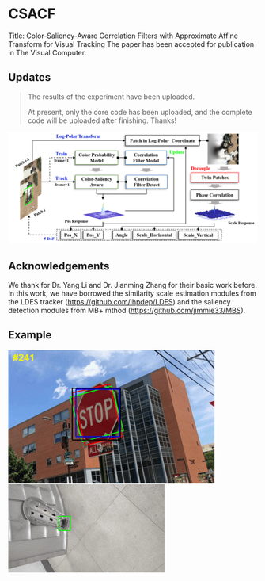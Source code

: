 # CSACF
Title: Color-Saliency-Aware Correlation Filters with Approximate Affine Transform for Visual Tracking
The paper has been accepted for publication in The Visual Computer.
## Updates
> The results of the experiment have been uploaded.
> 
> At present, only the core code has been uploaded, and the complete code will be uploaded after finishing.
Thanks!
>
![Fig1](https://github.com/lv346308962/CSACF/blob/03a8452c99fdb6c984b4790e37b87b3f74a3d9ee/imgs/frame.png)
## Acknowledgements
We thank for Dr. Yang Li and Dr. Jianming Zhang for their basic work before. In this work, we have borrowed the similarity scale estimation modules from the LDES tracker (https://github.com/ihpdep/LDES) and the saliency detection modules from MB+ mthod (https://github.com/jimmie33/MBS).
## Example
![test1](https://github.com/lv346308962/CSACF/blob/448dcac0df967715008797630bef110d8f6ab330/imgs/test1.gif)
![test2](https://github.com/lv346308962/CSACF/blob/6e19132ccf8f1c3da2295eeaf5925c97ffd5e531/imgs/test2.gif)
